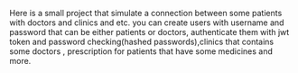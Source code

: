 Here is a small project that simulate a connection between some patients with doctors and clinics and etc.
you can create users with username and password that can be either patients or doctors, authenticate them with jwt token and password checking(hashed passwords),clinics that contains some doctors , prescription for patients that have some medicines and more.
